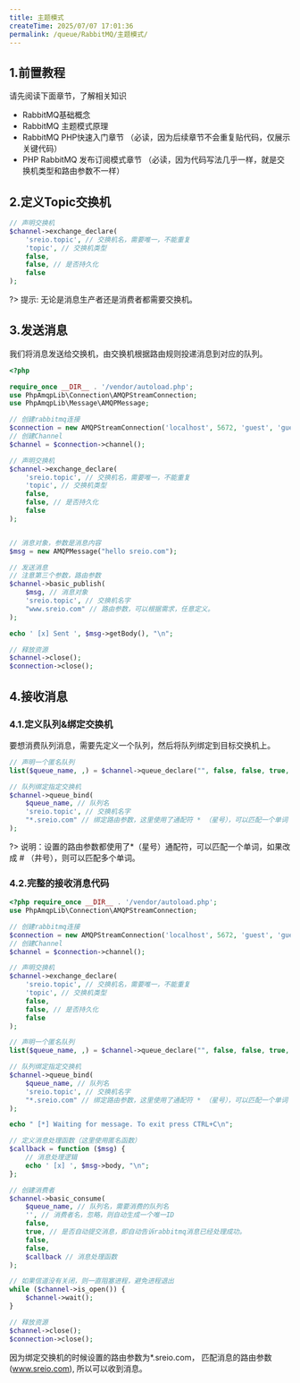 ```yaml
---
title: 主题模式
createTime: 2025/07/07 17:01:36
permalink: /queue/RabbitMQ/主题模式/
---
```

## 1.前置教程
请先阅读下面章节，了解相关知识

- RabbitMQ基础概念
- RabbitMQ 主题模式原理
- RabbitMQ PHP快速入门章节 （必读，因为后续章节不会重复贴代码，仅展示关键代码）
- PHP RabbitMQ 发布订阅模式章节 （必读，因为代码写法几乎一样，就是交换机类型和路由参数不一样）

## 2.定义Topic交换机
```php
// 声明交换机
$channel->exchange_declare(
    'sreio.topic', // 交换机名，需要唯一，不能重复
    'topic', // 交换机类型
    false,
    false, // 是否持久化
    false
);
```

?> 提示: 无论是消息生产者还是消费者都需要交换机。

## 3.发送消息
我们将消息发送给交换机，由交换机根据路由规则投递消息到对应的队列。
```php
<?php

require_once __DIR__ . '/vendor/autoload.php';
use PhpAmqpLib\Connection\AMQPStreamConnection;
use PhpAmqpLib\Message\AMQPMessage;

// 创建rabbitmq连接
$connection = new AMQPStreamConnection('localhost', 5672, 'guest', 'guest');
// 创建Channel
$channel = $connection->channel();

// 声明交换机
$channel->exchange_declare(
    'sreio.topic', // 交换机名，需要唯一，不能重复
    'topic', // 交换机类型
    false,
    false, // 是否持久化
    false
);


// 消息对象，参数是消息内容
$msg = new AMQPMessage("hello sreio.com");

// 发送消息
// 注意第三个参数，路由参数
$channel->basic_publish(
    $msg, // 消息对象
    'sreio.topic', // 交换机名字
    "www.sreio.com" // 路由参数，可以根据需求，任意定义。
);

echo ' [x] Sent ', $msg->getBody(), "\n";

// 释放资源
$channel->close();
$connection->close();
```

## 4.接收消息
### 4.1.定义队列&绑定交换机
要想消费队列消息，需要先定义一个队列，然后将队列绑定到目标交换机上。

```php
// 声明一个匿名队列
list($queue_name, ,) = $channel->queue_declare("", false, false, true, false);

// 队列绑定指定交换机
$channel->queue_bind(
    $queue_name, // 队列名
    'sreio.topic', // 交换机名字
    "*.sreio.com" // 绑定路由参数，这里使用了通配符 * （星号），可以匹配一个单词
);
```

?> 说明：设置的路由参数都使用了*（星号）通配符，可以匹配一个单词，如果改成 # （井号），则可以匹配多个单词。

### 4.2.完整的接收消息代码

```php
<?php require_once __DIR__ . '/vendor/autoload.php';
use PhpAmqpLib\Connection\AMQPStreamConnection;

// 创建rabbitmq连接
$connection = new AMQPStreamConnection('localhost', 5672, 'guest', 'guest');
// 创建Channel
$channel = $connection->channel();

// 声明交换机
$channel->exchange_declare(
    'sreio.topic', // 交换机名，需要唯一，不能重复
    'topic', // 交换机类型
    false,
    false, // 是否持久化
    false
);

// 声明一个匿名队列
list($queue_name, ,) = $channel->queue_declare("", false, false, true, false);

// 队列绑定指定交换机
$channel->queue_bind(
    $queue_name, // 队列名
    'sreio.topic', // 交换机名字
    "*.sreio.com" // 绑定路由参数，这里使用了通配符 * （星号），可以匹配一个单词
);

echo " [*] Waiting for message. To exit press CTRL+C\n";

// 定义消息处理函数（这里使用匿名函数）
$callback = function ($msg) {
    // 消息处理逻辑
    echo ' [x] ', $msg->body, "\n";
};

// 创建消费者
$channel->basic_consume(
    $queue_name, // 队列名，需要消费的队列名
    '', // 消费者名，忽略，则自动生成一个唯一ID
    false,
    true, // 是否自动提交消息，即自动告诉rabbitmq消息已经处理成功。
    false,
    false,
    $callback // 消息处理函数
);

// 如果信道没有关闭，则一直阻塞进程，避免进程退出
while ($channel->is_open()) {
    $channel->wait();
}

// 释放资源
$channel->close();
$connection->close();
```
因为绑定交换机的时候设置的路由参数为*.sreio.com， 匹配消息的路由参数(www.sreio.com), 所以可以收到消息。
